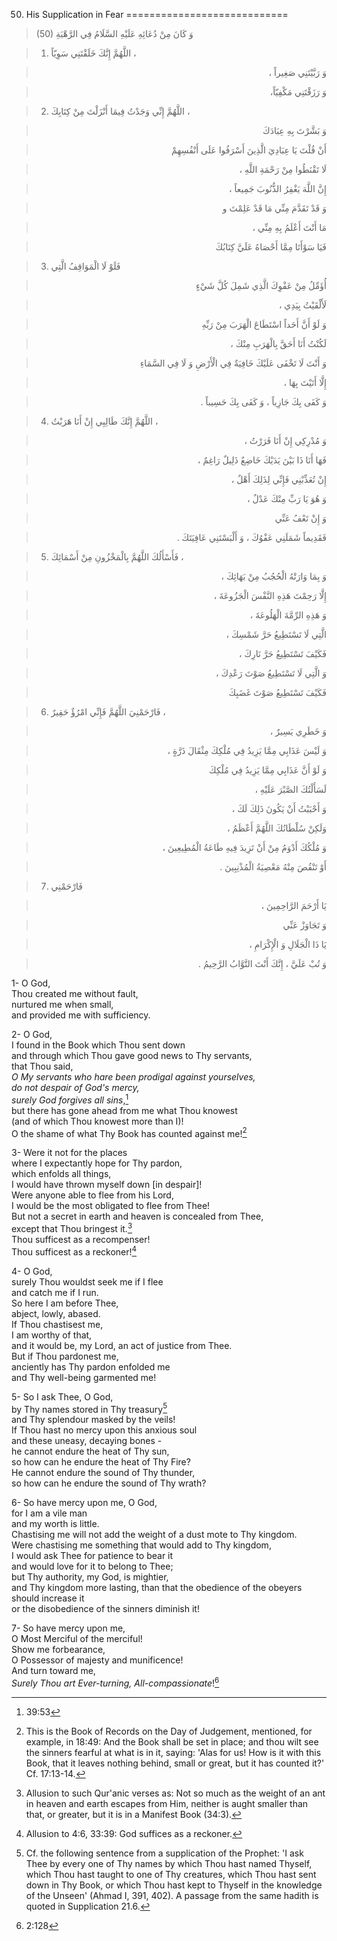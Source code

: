 50) His Supplication in Fear
============================

> (50) وَ كَانَ مِنْ دُعَائِهِ عَلَيْهِ السَّلَامُ فِي الرَّهْبَةِ

> 1. اللَّهُمَّ إِنَّكَ خَلَقْتَنِي سَوِيّاً ،

<blockquote dir="rtl">
  <p>
وَ رَبَّيْتَنِي صَغِيراً ،
  </p>
</blockquote>

<blockquote dir="rtl">
  <p>
وَ رَزَقْتَنِي مَكْفِيّاً،
  </p>
</blockquote>

> 2. اللَّهُمَّ إِنِّي وَجَدْتُ فِيمَا أَنْزَلْتَ مِنْ كِتَابِكَ ،

<blockquote dir="rtl">
  <p>
وَ بَشَّرْتَ بِهِ عِبَادَكَ
  </p>
</blockquote>

<blockquote dir="rtl">
  <p>
أَنْ قُلْتَ يَا عِبَادِيَ الَّذِينَ أَسْرَفُوا عَلَى أَنْفُسِهِمْ
  </p>
</blockquote>

<blockquote dir="rtl">
  <p>
لَا تَقْنَطُوا مِنْ رَحْمَةِ اللَّهِ ،
  </p>
</blockquote>

<blockquote dir="rtl">
  <p>
إِنَّ اللَّهَ يَغْفِرُ الذُّنُوبَ جَمِيعاً ،
  </p>
</blockquote>

<blockquote dir="rtl">
  <p>
وَ قَدْ تَقَدَّمَ مِنِّي مَا قَدْ عَلِمْتَ و
  </p>
</blockquote>

<blockquote dir="rtl">
  <p>
مَا أَنْتَ أَعْلَمُ بِهِ مِنِّي ،
  </p>
</blockquote>

<blockquote dir="rtl">
  <p>
فَيَا سَوْأَتَا مِمَّا أَحْصَاهُ عَلَيَّ كِتَابُكَ
  </p>
</blockquote>

> 3. فَلَوْ لَا الْمَوَاقِفُ الَّتِي

<blockquote dir="rtl">
  <p>
أُؤَمِّلُ مِنْ عَفْوِكَ الَّذِي شَمِلَ كُلَّ شَيْ‏ءٍ
  </p>
</blockquote>

<blockquote dir="rtl">
  <p>
لَأَلْقَيْتُ بِيَدِي ،
  </p>
</blockquote>

<blockquote dir="rtl">
  <p>
وَ لَوْ أَنَّ أَحَداً اسْتَطَاعَ الْهَرَبَ مِنْ رَبِّهِ
  </p>
</blockquote>

<blockquote dir="rtl">
  <p>
لَكُنْتُ أَنَا أَحَقَّ بِالْهَرَبِ مِنْكَ ،
  </p>
</blockquote>

<blockquote dir="rtl">
  <p>
وَ أَنْتَ لَا تَخْفَى عَلَيْكَ خَافِيَةٌ فِي الْأَرْضِ وَ لَا فِي
السَّمَاءِ
  </p>
</blockquote>

<blockquote dir="rtl">
  <p>
إِلَّا أَتَيْتَ بِهَا ،
  </p>
</blockquote>

<blockquote dir="rtl">
  <p>
وَ كَفَى بِكَ جَازِياً ، وَ كَفَى بِكَ حَسِيباً .
  </p>
</blockquote>

> 4. اللَّهُمَّ إِنَّكَ طَالِبِي إِنْ أَنَا هَرَبْتُ ،

<blockquote dir="rtl">
  <p>
وَ مُدْرِكِي إِنْ أَنَا فَرَرْتُ ،
  </p>
</blockquote>

<blockquote dir="rtl">
  <p>
فَهَا أَنَا ذَا بَيْنَ يَدَيْكَ خَاضِعٌ ذَلِيلٌ رَاغِمٌ ،
  </p>
</blockquote>

<blockquote dir="rtl">
  <p>
إِنْ تُعَذِّبْنِي فَإِنِّي لِذَلِكَ أَهْلٌ ،
  </p>
</blockquote>

<blockquote dir="rtl">
  <p>
وَ هُوَ يَا رَبِّ مِنْكَ عَدْلٌ ،
  </p>
</blockquote>

<blockquote dir="rtl">
  <p>
وَ إِنْ تَعْفُ عَنِّي
  </p>
</blockquote>

<blockquote dir="rtl">
  <p>
فَقَدِيماً شَمَلَنِي عَفْوُكَ ، وَ أَلْبَسْتَنِي عَافِيَتَكَ .
  </p>
</blockquote>

> 5. فَأَسْأَلُكَ اللَّهُمَّ بِالْمَخْزُونِ مِنْ أَسْمَائِكَ ،

<blockquote dir="rtl">
  <p>
وَ بِمَا وَارَتْهُ الْحُجُبُ مِنْ بَهَائِكَ ،
  </p>
</blockquote>

<blockquote dir="rtl">
  <p>
إِلَّا رَحِمْتَ هَذِهِ النَّفْسَ الْجَزُوعَةَ ،
  </p>
</blockquote>

<blockquote dir="rtl">
  <p>
وَ هَذِهِ الرِّمَّةَ الْهَلُوعَةَ ،
  </p>
</blockquote>

<blockquote dir="rtl">
  <p>
الَّتِي لَا تَسْتَطِيعُ حَرَّ شَمْسِكَ ،
  </p>
</blockquote>

<blockquote dir="rtl">
  <p>
فَكَيْفَ تَسْتَطِيعُ حَرَّ نَارِكَ ،
  </p>
</blockquote>

<blockquote dir="rtl">
  <p>
وَ الَّتِي لَا تَسْتَطِيعُ صَوْتَ رَعْدِكَ ،
  </p>
</blockquote>

<blockquote dir="rtl">
  <p>
فَكَيْفَ تَسْتَطِيعُ صَوْتَ غَضَبِكَ
  </p>
</blockquote>

> 6. فَارْحَمْنِيَ اللَّهُمَّ فَإِنِّي امْرُؤٌ حَقِيرٌ ،

<blockquote dir="rtl">
  <p>
وَ خَطَرِي يَسِيرٌ ،
  </p>
</blockquote>

<blockquote dir="rtl">
  <p>
وَ لَيْسَ عَذَابِي مِمَّا يَزِيدُ فِي مُلْكِكَ مِثْقَالَ ذَرَّةٍ ،
  </p>
</blockquote>

<blockquote dir="rtl">
  <p>
وَ لَوْ أَنَّ عَذَابِي مِمَّا يَزِيدُ فِي مُلْكِكَ
  </p>
</blockquote>

<blockquote dir="rtl">
  <p>
لَسَأَلْتُكَ الصَّبْرَ عَلَيْهِ ،
  </p>
</blockquote>

<blockquote dir="rtl">
  <p>
وَ أَحْبَبْتُ أَنْ يَكُونَ ذَلِكَ لَكَ ،
  </p>
</blockquote>

<blockquote dir="rtl">
  <p>
وَلَكِنْ سُلْطَانُكَ اللَّهُمَّ أَعْظَمُ ،
  </p>
</blockquote>

<blockquote dir="rtl">
  <p>
وَ مُلْكُكَ أَدْوَمُ مِنْ أَنْ تَزِيدَ فِيهِ طَاعَةُ الْمُطِيعِينَ ،
  </p>
</blockquote>

<blockquote dir="rtl">
  <p>
أَوْ تَنْقُصَ مِنْهُ مَعْصِيَةُ الْمُذْنِبِينَ .
  </p>
</blockquote>

> 7. فَارْحَمْنِي

<blockquote dir="rtl">
  <p>
يَا أَرْحَمَ الرَّاحِمِينَ ،
  </p>
</blockquote>

<blockquote dir="rtl">
  <p>
وَ تَجَاوَزْ عَنِّي
  </p>
</blockquote>

<blockquote dir="rtl">
  <p>
يَا ذَا الْجَلَالِ وَ الْإِكْرَامِ ،
  </p>
</blockquote>

<blockquote dir="rtl">
  <p>
وَ تُبْ عَلَيَّ ، إِنَّكَ أَنْتَ التَّوَّابُ الرَّحِيمُ .
  </p>
</blockquote>

1- O God,  
 Thou created me without fault,  
 nurtured me when small,  
 and provided me with sufficiency.

2- O God,  
 I found in the Book which Thou sent down  
 and through which Thou gave good news to Thy servants,  
 that Thou said,  
*O My servants who hare been prodigal against yourselves,*  
*do not despair of God's mercy,*  
*surely God forgives all sins*,[^1]  
 but there has gone ahead from me what Thou knowest  
 (and of which Thou knowest more than I)!  
 O the shame of what Thy Book has counted against me![^2]

3- Were it not for the places  
 where I expectantly hope for Thy pardon,  
 which enfolds all things,  
 I would have thrown myself down [in despair]!  
 Were anyone able to flee from his Lord,  
 I would be the most obligated to flee from Thee!  
 But not a secret in earth and heaven is concealed from Thee,  
 except that Thou bringest it.[^3]  
 Thou sufficest as a recompenser!  
 Thou sufficest as a reckoner![^4]

4- O God,  
 surely Thou wouldst seek me if I flee  
 and catch me if I run.  
 So here I am before Thee,  
 abject, lowly, abased.  
 If Thou chastisest me,  
 I am worthy of that,  
 and it would be, my Lord, an act of justice from Thee.  
 But if Thou pardonest me,  
 anciently has Thy pardon enfolded me  
 and Thy well-being garmented me!

5- So I ask Thee, O God,  
 by Thy names stored in Thy treasury[^5]  
 and Thy splendour masked by the veils!  
 If Thou hast no mercy upon this anxious soul  
 and these uneasy, decaying bones -  
 he cannot endure the heat of Thy sun,  
 so how can he endure the heat of Thy Fire?  
 He cannot endure the sound of Thy thunder,  
 so how can he endure the sound of Thy wrath?

6- So have mercy upon me, O God,  
 for I am a vile man  
 and my worth is little.  
 Chastising me will not add the weight of a dust mote to Thy kingdom.  
 Were chastising me something that would add to Thy kingdom,  
 I would ask Thee for patience to bear it  
 and would love for it to belong to Thee;  
 but Thy authority, my God, is mightier,  
 and Thy kingdom more lasting, than that the obedience of the obeyers
should increase it  
 or the disobedience of the sinners diminish it!

7- So have mercy upon me,  
 O Most Merciful of the merciful!  
 Show me forbearance,  
 O Possessor of majesty and munificence!  
 And turn toward me,  
*Surely Thou art Ever-turning, All-compassionate*![^6]

[^1]: 39:53

[^2]: This is the Book of Records on the Day of Judgement, mentioned,
for example, in 18:49: And the Book shall be set in place; and thou wilt
see the sinners fearful at what is in it, saying: 'Alas for us! How is
it with this Book, that it leaves nothing behind, small or great, but it
has counted it?' Cf. 17:13-14.

[^3]: Allusion to such Qur'anic verses as: Not so much as the weight of
an ant in heaven and earth escapes from Him, neither is aught smaller
than that, or greater, but it is in a Manifest Book (34:3).

[^4]: Allusion to 4:6, 33:39: God suffices as a reckoner.

[^5]: Cf. the following sentence from a supplication of the Prophet: 'I
ask Thee by every one of Thy names by which Thou hast named Thyself,
which Thou hast taught to one of Thy creatures, which Thou hast sent
down in Thy Book, or which Thou hast kept to Thyself in the knowledge of
the Unseen' (Ahmad I, 391, 402). A passage from the same hadith is
quoted in Supplication 21.6.

[^6]: 2:128


